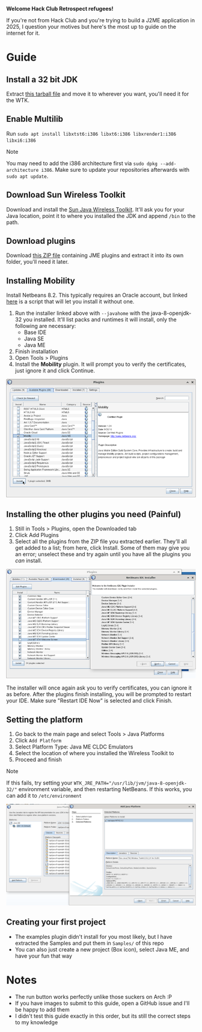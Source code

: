 **Welcome Hack Club Retrospect refugees!**

If you're not from Hack Club and you're trying to build a J2ME application in 2025, I question your motives but here's the most up to guide on the internet for it.

# Guide

## Install a 32 bit JDK
Extract [this tarball file](https://files.mercurywork.shop/rafflesia/java-8-openjdk-32.tar.gz) and move it to wherever you want, you'll need it for the WTK.

## Enable Multilib
Run `sudo apt install libxtst6:i386 libxt6:i386 libxrender1:i386 libxi6:i386`

> [!NOTE]
> You may need to add the i386 architecture first via `sudo dpkg --add-architecture i386`. Make sure to update your repositories afterwards with `sudo apt update`.

## Download Sun Wireless Toolkit
Download and install the [Sun Java Wireless Toolkit](https://files.mercurywork.shop/foxmoss/retrospect/sun_java_wireless_toolkit-2.5.2_01-linuxi486.bin.sh). It'll ask you for your Java location, point it to where you installed the JDK and append `/bin` to the path.

## Download plugins 
Download [this ZIP file](https://files.mercurywork.shop/rafflesia/oracle-jmesdk-3-4-rr-nb-plugins.zip) containing JME plugins and extract it into its own folder, you'll need it later.

## Installing Mobility
Install Netbeans 8.2. This typically requires an Oracle account, but linked [here](https://files.mercurywork.shop/rafflesia/netbeans-8.2-linux.sh) is a script that will let you install it without one.
1. Run the installer linked above with `--javahome` with the java-8-openjdk-32 you installed. It'll list packs and runtimes it will install, only the following are necessary:
	* Base IDE
	* Java SE
	* Java ME
2. Finish installation
3. Open Tools > Plugins
4. Install the **Mobility** plugin. It will prompt you to verify the certificates, just ignore it and click Continue.

![Screenshot](assets/img_mobility.png)

## Installing the other plugins you need (Painful)
1. Still in Tools > Plugins, open the Downloaded tab
2. Click Add Plugins
3. Select all the plugins from the ZIP file you extracted earlier. They'll all get added to a list; from here, click Install. Some of them may give you an error; unselect these and try again until you have all the plugins you *can* install.

![Screenshot](assets/img_jme_plugins.png)

The installer will once again ask you to verify certificates, you can ignore it as before. After the plugins finish installing, you will be prompted to restart your IDE. Make sure "Restart IDE Now" is selected and click Finish.

## Setting the platform
1. Go back to the main page and select Tools > Java Platforms
2. Click `Add Platform`
3. Select Platform Type: Java ME CLDC Emulators
4. Select the location of where you installed the Wireless Toolkit to
5. Proceed and finish

> [!NOTE]
> If this fails, try setting your `WTK_JRE_PATH="/usr/lib/jvm/java-8-openjdk-32/"` environment variable, and then restarting NetBeans. If this works, you can add it to `/etc/environment`

![Screenshot](assets/img_add_platform.png)

## Creating your first project
* The examples plugin didn't install for you most likely, but I have extracted the Samples and put them in `Samples/` of this repo
* You can also just create a new project (Box icon), select Java ME, and have your fun that way

# Notes
* The run button works perfectly unlike those suckers on Arch :P
* If you have images to submit to this guide, open a GitHub issue and I'll be happy to add them
* I didn't test this guide exactly in this order, but its still the correct steps to my knowledge
